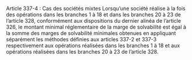Article 337-4 : Cas des sociétés mixtes
Lorsqu’une société réalise à la fois des opérations dans les branches 1 à 18 et dans les branches 20 à 23 de l’article 328, conformément aux dispositions du dernier alinéa de l’article 326, le montant minimal réglementaire de la marge de solvabilité est égal à la somme des marges de solvabilité minimales obtenues en appliquant séparément les méthodes définies aux articles 337-2 et 337-3 respectivement aux opérations réalisées dans les branches 1 à 18 et aux opérations réalisées dans les branches 20 à 23 de l’article 328.